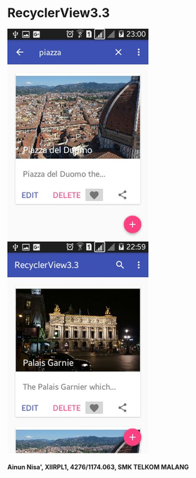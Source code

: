 # RecyclerView3.3


![SS1_RecyclerView1](https://github.com/AinunNisaa/RecyclerView3.3/blob/master/WhatsApp%20Image%202016-11-04%20at%2022.59.34.jpeg)
![SS2_RecyclerView1](https://github.com/AinunNisaa/RecyclerView3.3/blob/master/WhatsApp%20Image%202016-11-04%20at%2022.59.33.jpeg)

#### Ainun Nisa', XIIRPL1, 4276/1174.063, SMK TELKOM MALANG
